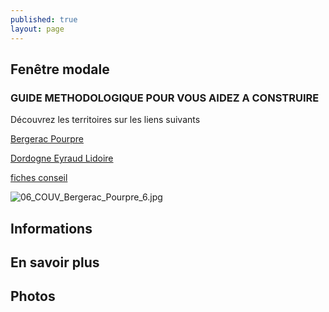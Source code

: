 ```yaml
---
published: true
layout: page
---
```


## Fenêtre modale
### GUIDE METHODOLOGIQUE POUR VOUS AIDEZ A CONSTRUIRE

Découvrez les territoires sur les liens suivants

[Bergerac Pourpre](https://fr.calameo.com/read/004999995586e1f708eb5)

[Dordogne Eyraud Lidoire](https://fr.calameo.com/read/0049999957d00bad6bae7)

[fiches conseil](http://cauedordogne.com/25-fiches-conseils/)

![06_COUV_Bergerac_Pourpre_6.jpg]({{site.baseurl}}/data/images/6/portrait/06_COUV_Bergerac_Pourpre_6.jpg)  

## Informations

## En savoir plus

## Photos
